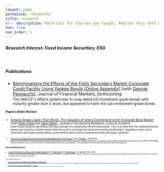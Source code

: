 ```yaml
---
layout: page
permalink: /research/
title: research
<!-- description: Materials for courses you taught. Replace this text with your description. -->
nav: true
nav_order: 1
---
```

##### Research Interest: Fixed Income Securities; ESG #####
<br/>

##### Publications #####
- <a href="{{'/assets/pdf/XuPennacchi19Nov2022.pdf'|relative_url}}">Benchmarking the Effects of the Fed’s Secondary Market Corporate Credit Facility Using Yankee Bonds</a> <a href="{{'/assets/pdf/XuPennacchi_InternetAppendix19November2022.pdf'|relative_url}}">[Online Appendix]</a> (with [George Pennacchi](https://sites.google.com/site/georgegpennacchi/)), Journal of Financial Markets, _forthcoming_\
<small>The SMCCF's effects spilled over to long-dated US investment-grade bonds with maturity greater than 5 years, but appeared to harm the sub-investment grade bonds.<small/>


##### Papers Under Review #####
- <a href="{{'/assets/pdf/GreenBonds_combined.pdf'|relative_url}}">Actions Speak Louder Than Words: The Valuation of Green Commitment in the Corporate Bond Market</a> (with [Peter Pope](https://accounting.unibocconi.eu/people/peter-francis-pope) and [Yang Wang](https://www.lancaster.ac.uk/lums/people/yang-wang)), Journal of Accounting Research, _revise & resubmit_\
<small>Green bond issuance decreases the yield spreads of outstanding conventional bonds. This is at odds with the traditional theory where new issuance of debt would raise the issuer's leverage and dilute the existing bondholders' liquidation claim, but is consistent with green bonds being a commitment device and conventional bonds becoming "greener". <small/>

- <a href="{{'/assets/pdf/esg_china_Nov2022.pdf'|relative_url}}">The China Trade Shock and the ESG Performances of US Firms</a> (with [Yue Wu](https://ibs.bfsu.edu.cn/en/teacher.aspx?m=20150306133438693116&t_id=20191125174245533558)), _submitted_\
<small>Import competition from China improves the ESG performance of US local companies. The improvement is not driven by the change in production process, e.g., the shift to technology-intensive sectors, but is consistent with the differentiation effort by US producers. The improvement in ESG performance has real consequences. <small/>



##### Recent Working Papers #####
- <a href="{{'/assets/pdf/bondmaturity_v1_15Nov.pdf'|relative_url}}">Local Preference for Bonds with Longer Maturity</a> (with [Peter Pope](https://accounting.unibocconi.eu/people/peter-francis-pope) and [Yang Wang](https://www.lancaster.ac.uk/lums/people/yang-wang)), _last updated: Nov 2022_ \
<small>Consistent with long-dated bonds being more information sensitive, insurance companies, one of the largest corporate bond investors, are more likely to hold long-term bonds from local issuers. As a result, their local bond holdings tend to have longer maturities. <small/>

_theory papers before 2020_
- <a href="{{'/assets/pdf/main.pdf'|relative_url}}">One Risk, Two Debts: The Effects of Rare Disasters on Credit Markets</a>\
<small>A tractable general equilibrium model featuring stocks, risk-free bonds and risky bonds. Absent the continnum of spot contracts required to fully hedge the rare disaster risk, the model quantifies to what extent a risky debt facilitates risk sharing in a economy subject to disaster risk. <small/>

- <a href="{{'/assets/pdf/ind_noncommitment.pdf'|relative_url}}">Industry Dynamics and Capital Structure (Non)Commitment </a> (with [Shiqi Chen](https://sites.google.com/view/shiqichen/home?authuser=0))\
<small>The leverage noncommitment by shareholders increases the cost of debt and entry barrier, affects the firm distribution and market concentration, and gives rise to real effects. <small/>
